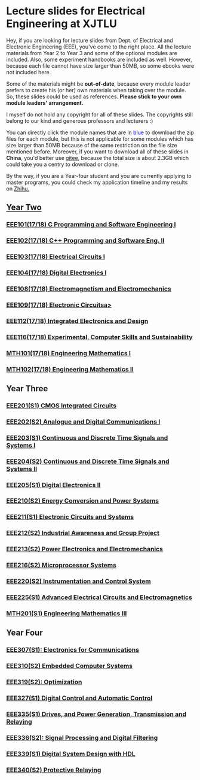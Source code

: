 # Lecture slides for Electrical Engineering at XJTLU
Hey, if you are looking for lecture slides from Dept. of Electrical and Electronic Engineering (EEE), you've come to the right place. All the lecture materials from Year 2 to Year 3 and some of the optional modules are included. Also, some experiment handbooks are included as well. However, because each file cannot have size larger than 50MB, so some ebooks were not included here.

Some of the materials might be <b>out-of-date</b>, because every module leader prefers to create his (or her) own materials when taking over the module. So, these slides could be used as references. <b>Please stick to your own module leaders' arrangement. </b>

I myself do not hold any copyright for all of these slides. The copyrights still belong to our kind and generous professors and lecturers :)

You can directly click the module names that are in <font color="blue">blue</font> to download the zip files for each module, but this is not applicable for some modules which has size larger than 50MB because of the same restriction on the file size mentioned before. Moreover, if you want to download all of these slides in <b>China</b>, you'd better use <a href="https://www.bilibili.com/video/BV1aE411p7Cd" target="_blank">gitee</a>, because the total size is about 2.3GB which could take you a centry to download or clone.

By the way, if you are a Year-four student and you are currently applying to master programs, you could check my application timeline and my results on <a href="https://www.zhihu.com/question/318624725/answer/920863161" target="_blank">Zhihu.

## Year Two
### <a href="https://zhengmk.github.io/EEE_lecture_materials/Year_Two/EEE101/EEE101.zip">EEE101(17/18) C Programming and Software Engineering I</a>
### <a href="https://zhengmk.github.io/EEE_lecture_materials/Year_Two/EEE102/EEE102.zip">EEE102(17/18) C++ Programming and Software Eng. II</a>
### <a href="https://zhengmk.github.io/EEE_lecture_materials/Year_Two/EEE103/EEE103.zip">EEE103(17/18) Electrical Circuits I</a>
### <a href="https://zhengmk.github.io/EEE_lecture_materials/Year_Two/EEE104/EEE104.zip">EEE104(17/18) Digital Electronics I</a>
### <a href="https://zhengmk.github.io/EEE_lecture_materials/Year_Two/EEE108/EEE108.zip">EEE108(17/18) Electromagnetism and Electromechanics</a>
### <a href="https://zhengmk.github.io/EEE_lecture_materials/Year_Two/EEE109/EEE109.zip">EEE109(17/18) Electronic Circuitsa>
### <a href="https://zhengmk.github.io/EEE_lecture_materials/Year_Two/EEE112/EEE112.zip">EEE112(17/18) Integrated Electronics and Design</a>
### <a href="https://zhengmk.github.io/EEE_lecture_materials/Year_Two/EEE116/EEE116.zip">EEE116(17/18) Experimental, Computer Skills and Sustainability</a>
### <a href="https://zhengmk.github.io/EEE_lecture_materials/Year_Two/MTH101/MTH101.zip">MTH101(17/18) Engineering Mathematics I</a>
### <a href="https://zhengmk.github.io/EEE_lecture_materials/Year_Two/MTH102/MTH102.zip">MTH102(17/18) Engineering Mathematics II</a>

## Year Three
### <a href="https://zhengmk.github.io/EEE_lecture_materials/Year_Three/EEE201/EEE201.zip">EEE201(S1) CMOS Integrated Circuits</a>
### <a href="https://zhengmk.github.io/EEE_lecture_materials/Year_Three/EEE202/EEE202.zip">EEE202(S2) Analogue and Digital Communications I</a>
### <a href="https://zhengmk.github.io/EEE_lecture_materials/Year_Three/EEE203/EEE203.zip">EEE203(S1) Continuous and Discrete Time Signals and Systems I</a>
### <a href="https://zhengmk.github.io/EEE_lecture_materials/Year_Three/EEE204/EEE204.zip">EEE204(S2) Continuous and Discrete Time Signals and Systems II</a>
### <a href="https://zhengmk.github.io/EEE_lecture_materials/Year_Three/EEE205/EEE205.zip">EEE205(S1) Digital Electronics II</a>
### <a href="https://zhengmk.github.io/EEE_lecture_materials/Year_Three/EEE210/EEE210.zip">EEE210(S2) Energy Conversion and Power Systems</a>
### <a href="https://zhengmk.github.io/EEE_lecture_materials/Year_Three/EEE211/EEE211.zip">EEE211(S1) Electronic Circuits and Systems</a>
### <a href="https://zhengmk.github.io/EEE_lecture_materials/Year_Three/EEE201/EEE201.zip">EEE212(S2) Industrial Awareness and Group Project</a>
### <a href="https://zhengmk.github.io/EEE_lecture_materials/Year_Three/EEE213/EEE213.zip">EEE213(S2) Power Electronics and Electromechanics</a>
### <a href="https://github.com/zhengMK/EEE_lecture_materials/tree/master/Year_Three/EEE216">EEE216(S2) Microprocessor Systems</a>
### <a href="https://zhengmk.github.io/EEE_lecture_materials/Year_Three/EEE220/EEE220.zip">EEE220(S2) Instrumentation and Control System</a>
### <a href="https://zhengmk.github.io/EEE_lecture_materials/Year_Three/EEE225/EEE225.zip">EEE225(S1) Advanced Electrical Circuits and Electromagnetics</a>
### <a href="https://github.com/zhengMK/EEE_lecture_materials/tree/master/Year_Three/MTH201">MTH201(S1) Engineering Mathematics III</a>

## Year Four

### <a href="https://zhengmk.github.io/EEE_lecture_materials/Year_Four/EEE307/EEE307.zip">EEE307(S1): Electronics for Communications</a>

### <a href="https://zhengmk.github.io/EEE_lecture_materials/Year_Four/EEE310/EEE310.zip">EEE310(S2) Embedded Computer Systems</a>

### <a href="https://zhengmk.github.io/EEE_lecture_materials/Year_Four/EEE319/EEE319.zip">EEE319(S2): Optimization</a>

### <a href="https://zhengmk.github.io/EEE_lecture_materials/Year_Four/EEE327/EEE327.zip">EEE327(S1) Digital Control and Automatic Control</a>

### <a href="https://zhengmk.github.io/EEE_lecture_materials/EEE335/EEE335.zip">EEE335(S1) Drives, and Power Generation, Transmission and Relaying</a>

### <a href="https://zhengmk.github.io/EEE_lecture_materials/Year_Four/EEE336/EEE336.zip">EEE336(S2): Signal Processing and Digital Filtering</a>

### <a href="https://zhengmk.github.io/EEE_lecture_materials/Year_Four/EEE339/EEE339.zip">EEE339(S1) Digital System Design with HDL</a>

### <a href="https://zhengmk.github.io/EEE_lecture_materials/Year_Four/EEE340/EEE340.zip">EEE340(S2) Protective Relaying</a>



